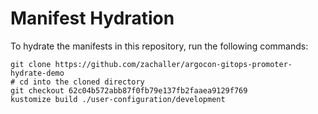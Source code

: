 # Manifest Hydration

To hydrate the manifests in this repository, run the following commands:

```shell
git clone https://github.com/zachaller/argocon-gitops-promoter-hydrate-demo
# cd into the cloned directory
git checkout 62c04b572abb87f0fb79e137fb2faaea9129f769
kustomize build ./user-configuration/development
```
